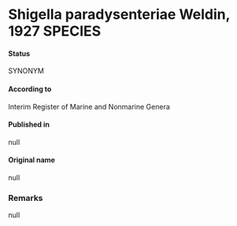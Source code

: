 # Shigella paradysenteriae Weldin, 1927 SPECIES

#### Status
SYNONYM

#### According to
Interim Register of Marine and Nonmarine Genera

#### Published in
null

#### Original name
null

### Remarks
null